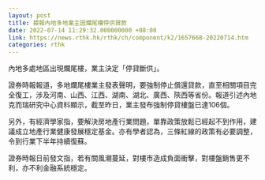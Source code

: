 ```yaml
---
layout: post
title: 據報內地多地業主因爛尾樓停供貸款
date: 2022-07-14 11:29:32.000000000 +08:00
link: https://news.rthk.hk/rthk/ch/component/k2/1657668-20220714.htm
categories: rthk
---
```


內地多處地區出現爛尾樓，業主決定「停貸斷供」。

證券時報報道，多地爛尾樓業主發表聲明，要強制停止償還貸款，直至相關項目完全復工，涉及河南、山西、江西、湖南、湖北、廣西、陝西等省份。報道引述內地克而瑞研究中心資料顯示，截至昨日，業主發布強制停貸樓盤已達106個。

另外，有經濟學家指，要解決房地產行業問題，單靠政策放鬆已經起不到作用，建議成立地產行業健康發展穩定基金。亦有學者認為，三條紅線的政策有必要調整，令到行業下半年持續復蘇。

證券時報日前發文指，若有關風潮蔓延，對樓市造成負面衝擊，對樓盤銷售更不利，亦不利金融系統穩定。
